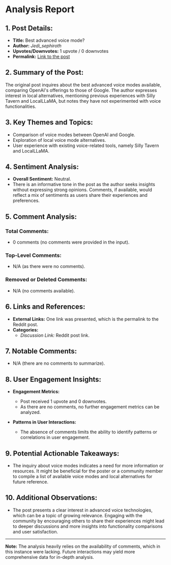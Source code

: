 # Analysis Report

## 1. Post Details:
- **Title:** Best advanced voice mode?
- **Author:** *Jedi_sephiroth*
- **Upvotes/Downvotes:** 1 upvote / 0 downvotes
- **Permalink:** [Link to the post](https://www.reddit.com/r/LocalLLaMA/comments/1hgpvrg/best_advanced_voice_mode/)

## 2. Summary of the Post:
The original post inquires about the best advanced voice modes available, comparing OpenAI's offerings to those of Google. The author expresses interest in local alternatives, mentioning previous experiences with Silly Tavern and LocalLLaMA, but notes they have not experimented with voice functionalities.

## 3. Key Themes and Topics:
- Comparison of voice modes between OpenAI and Google.
- Exploration of local voice mode alternatives.
- User experience with existing voice-related tools, namely Silly Tavern and LocalLLaMA.

## 4. Sentiment Analysis:
- **Overall Sentiment:** Neutral.
- There is an informative tone in the post as the author seeks insights without expressing strong opinions. Comments, if available, would reflect a mix of sentiments as users share their experiences and preferences.

## 5. Comment Analysis:
### Total Comments:
- 0 comments (no comments were provided in the input).

### Top-Level Comments:
- N/A (as there were no comments).

### Removed or Deleted Comments:
- N/A (no comments available).

## 6. Links and References:
- **External Links:** One link was presented, which is the permalink to the Reddit post.
- **Categories:**
  - *Discussion Link:* Reddit post link.

## 7. Notable Comments:
- N/A (there are no comments to summarize).

## 8. User Engagement Insights:
- **Engagement Metrics:**
  - Post received 1 upvote and 0 downvotes.
  - As there are no comments, no further engagement metrics can be analyzed.
  
- **Patterns in User Interactions:** 
  - The absence of comments limits the ability to identify patterns or correlations in user engagement.

## 9. Potential Actionable Takeaways:
- The inquiry about voice modes indicates a need for more information or resources. It might be beneficial for the poster or a community member to compile a list of available voice modes and local alternatives for future reference.
  
## 10. Additional Observations:
- The post presents a clear interest in advanced voice technologies, which can be a topic of growing relevance. Engaging with the community by encouraging others to share their experiences might lead to deeper discussions and more insights into functionality comparisons and user satisfaction.

--- 

**Note:** The analysis heavily relies on the availability of comments, which in this instance were lacking. Future interactions may yield more comprehensive data for in-depth analysis.